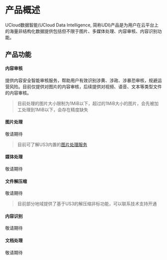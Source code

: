 # 产品概述

UCloud数据智能(UCloud Data Intelligence, 简称UDI)产品是为用户在云平台上的海量非结构化数据提供包括但不限于图片、多媒体处理、内容审核、内容识别功能。

## 产品功能

#### 内容审核

提供内容安全智能审核服务，帮助用户有效识别涉黄、涉政、涉暴恐审核，规避运营风险。目前仅提供对图片的内容审核，后续提供对视频、语音、文本等类型文件的内容审核。

> 目前处理的图片大小限制为1MiB以下，超过的1MiB大小的图片，会先被加工处理到1MiB以下，会存在精度缺失

#### 图片处理

敬请期待

> 目前可了解US3内置的[图片处理服务](https://docs.ucloud.cn/ufile/service/pic)

#### 媒体处理

敬请期待

#### 文件解压缩

敬请期待

> 目前部分地域提供了基于US3的解压缩非标功能，可以联系技术支持开通

#### 内容识别

敬请期待

#### 文档处理

敬请期待



